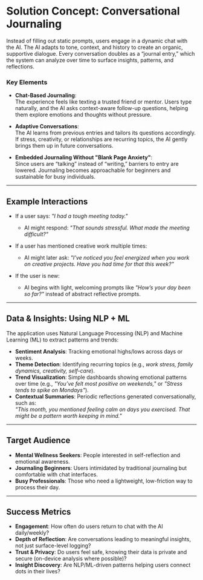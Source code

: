 # Solution Concept: Conversational Journaling  
Instead of filling out static prompts, users engage in a dynamic chat with the AI. The AI adapts to tone, context, and history to create an organic, supportive dialogue. Every conversation doubles as a “journal entry,” which the system can analyze over time to surface insights, patterns, and reflections.  

### Key Elements
- **Chat-Based Journaling**:  
  The experience feels like texting a trusted friend or mentor. Users type naturally, and the AI asks context-aware follow-up questions, helping them explore emotions and thoughts without pressure.  

- **Adaptive Conversations**:  
  The AI learns from previous entries and tailors its questions accordingly. If stress, creativity, or relationships are recurring topics, the AI gently brings them up in future conversations.  

- **Embedded Journaling Without "Blank Page Anxiety"**:  
  Since users are “talking” instead of “writing,” barriers to entry are lowered. Journaling becomes approachable for beginners and sustainable for busy individuals.  

---

## Example Interactions
- If a user says: *"I had a tough meeting today."*  
  - AI might respond: *"That sounds stressful. What made the meeting difficult?"*  

- If a user has mentioned creative work multiple times:  
  - AI might later ask: *"I’ve noticed you feel energized when you work on creative projects. Have you had time for that this week?"*  

- If the user is new:  
  - AI begins with light, welcoming prompts like *"How’s your day been so far?"* instead of abstract reflective prompts.  

---

## Data & Insights: Using NLP + ML  
The application uses Natural Language Processing (NLP) and Machine Learning (ML) to extract patterns and trends:  

- **Sentiment Analysis**: Tracking emotional highs/lows across days or weeks.  
- **Theme Detection**: Identifying recurring topics (e.g., *work stress, family dynamics, creativity, self-care*).  
- **Trend Visualization**: Simple dashboards showing emotional patterns over time (e.g., *"You’ve felt most positive on weekends,"* or *"Stress tends to spike on Mondays"*).  
- **Contextual Summaries**: Periodic reflections generated conversationally, such as:  
  *"This month, you mentioned feeling calm on days you exercised. That might be a pattern worth keeping in mind."*  

---

## Target Audience
- **Mental Wellness Seekers**: People interested in self-reflection and emotional awareness.  
- **Journaling Beginners**: Users intimidated by traditional journaling but comfortable with chat interfaces.  
- **Busy Professionals**: Those who need a lightweight, low-friction way to process their day.  

---

## Success Metrics
- **Engagement**: How often do users return to chat with the AI daily/weekly?  
- **Depth of Reflection**: Are conversations leading to meaningful insights, not just surface-level logging?  
- **Trust & Privacy**: Do users feel safe, knowing their data is private and secure (on-device analysis where possible)?  
- **Insight Discovery**: Are NLP/ML-driven patterns helping users connect dots in their lives?  